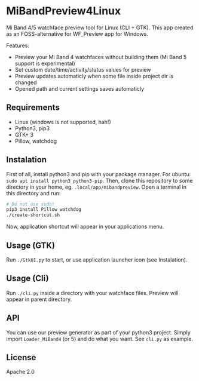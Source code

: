 # MiBandPreview4Linux
Mi Band 4/5 watchface preview tool for Linux (CLI + GTK).
This app created as an FOSS-alternative for WF_Preview app for Windows.

Features:
- Preview your Mi Band 4 watchfaces without building them (Mi Band 5 support is experimental)
- Set custom date/time/activity/status values for preview
- Preview updates automaticly when some file inside project dir is changed
- Opened path and current settings saves automaticly

## Requirements
- Linux (windows is not supported, hah!)
- Python3, pip3
- GTK+ 3
- Pillow, watchdog

## Instalation
First of all, install python3 and pip with your package manager. For ubuntu: `sudo
apt install python3 python3-pip`. Then, clone this repository to some directory
in your home, eg. `.local/app/mibandpreview`. Open a terminal in this directory and run:
```bash
# Do not use sudo!
pip3 install Pillow watchdog
./create-shortcut.sh
```
Now, application shortcut will appear in your applications menu.

## Usage (GTK)
Run `./GtkUI.py` to start, or use application launcher icon (see Instalation).

## Usage (Cli)
Run `./cli.py` inside a directory with your watchface files.
Preview will appear in parent directory.

## API
You can use our preview generator as part of your python3 project.
Simply import `Loader_MiBand4` (or 5) and do what you want.
See `cli.py` as example.

## License
Apache 2.0
